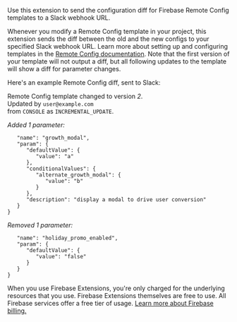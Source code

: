 Use this extension to send the configuration diff for Firebase Remote Config templates to a Slack webhook URL.

Whenever you modify a Remote Config template in your project, this extension sends the diff between the old and the new configs to your specified Slack webhook URL. Learn more about setting up and configuring templates in the [Remote Config documentation](https://firebase.google.com/docs/remote-config/templates). Note that the first version of your template will not output a diff, but all following updates to the template will show a diff for parameter changes.

Here's an example Remote Config diff, sent to Slack:

Remote Config template changed to version _2_.<br>
Updated by `user@example.com`<br>
from `CONSOLE` as `INCREMENTAL_UPDATE`.<br>

_Added 1 parameter:_

```{
   "name": "growth_modal",
   "param": {
      "defaultValue": {
         "value": "a"
      },
      "conditionalValues": {
         "alternate_growth_modal": {
            "value": "b"
         }
      },
      "description": "display a modal to drive user conversion"
   }
}
```

_Removed 1 parameter:_

```{
   "name": "holiday_promo_enabled",
   "param": {
      "defaultValue": {
         "value": "false"
      }
   }
}
```

When you use Firebase Extensions, you're only charged for the underlying resources that you use. Firebase Extensions themselves are free to use. All Firebase services offer a free tier of usage. [Learn more about Firebase billing.](https://firebase.google.com/pricing)

